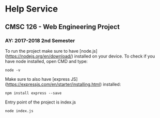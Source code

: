 # Help Service
## CMSC 126 - Web Engineering Project
### AY: 2017-2018 2nd Semester

To run the project make sure to have [node.js] (https://nodejs.org/en/download/) installed on your device. To check if you have node installed, open CMD and type:
```
node -v
```
Make sure to also have [express JS] (https://expressjs.com/en/starter/installing.html) installed:
```
npm install express --save
```
Entry point of the project is index.js
```
node index.js
```
